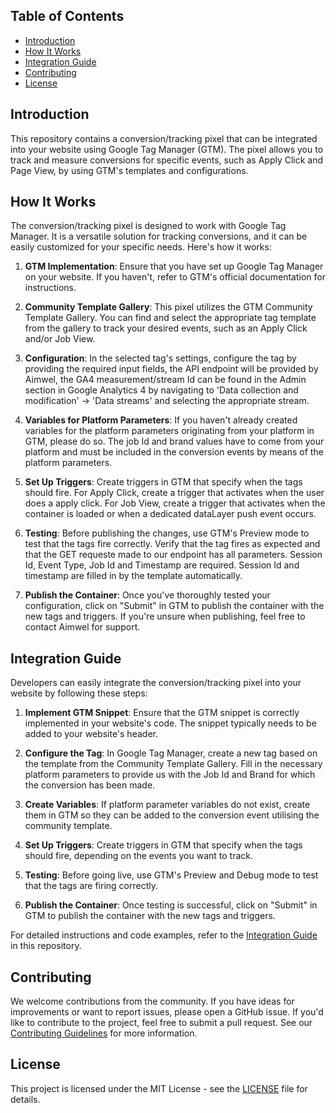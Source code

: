## Table of Contents
- [Introduction](#introduction)
- [How It Works](#how-it-works)
- [Integration Guide](#integration-guide)
- [Contributing](#contributing)
- [License](#license)

## Introduction

This repository contains a conversion/tracking pixel that can be integrated into your website using Google Tag Manager (GTM). The pixel allows you to track and measure conversions for specific events, such as Apply Click and Page View, by using GTM's templates and configurations.

## How It Works

The conversion/tracking pixel is designed to work with Google Tag Manager. It is a versatile solution for tracking conversions, and it can be easily customized for your specific needs. Here's how it works:

1. **GTM Implementation**: Ensure that you have set up Google Tag Manager on your website. If you haven't, refer to GTM's official documentation for instructions.

2. **Community Template Gallery**: This pixel utilizes the GTM Community Template Gallery. You can find and select the appropriate tag template from the gallery to track your desired events, such as an Apply Click and/or Job View.

3. **Configuration**: In the selected tag's settings, configure the tag by providing the required input fields, the API endpoint will be provided by Aimwel, the GA4 measurement/stream Id can be found in the Admin section in Google Analytics 4 by navigating to 'Data collection and modification' -> 'Data streams' and selecting the appropriate stream.

4. **Variables for Platform Parameters**: If you haven't already created variables for the platform parameters originating from your platform in GTM, please do so. The job Id and brand values have to come from your platform and must be included in the conversion events by means of the platform parameters.

5. **Set Up Triggers**: Create triggers in GTM that specify when the tags should fire. For Apply Click, create a trigger that activates when the user does a apply click. For Job View, create a trigger that activates when the container is loaded or when a dedicated dataLayer push event occurs.

6. **Testing**: Before publishing the changes, use GTM's Preview mode to test that the tags fire correctly. Verify that the tag fires as expected and that the GET requeste made to our endpoint has all parameters. Session Id, Event Type, Job Id and Timestamp are required. Session Id and timestamp are filled in by the template automatically.

7. **Publish the Container**: Once you've thoroughly tested your configuration, click on "Submit" in GTM to publish the container with the new tags and triggers. If you're unsure when publishing, feel free to contact Aimwel for support.

## Integration Guide

Developers can easily integrate the conversion/tracking pixel into your website by following these steps:

1. **Implement GTM Snippet**: Ensure that the GTM snippet is correctly implemented in your website's code. The snippet typically needs to be added to your website's header.

2. **Configure the Tag**: In Google Tag Manager, create a new tag based on the template from the Community Template Gallery. Fill in the necessary platform parameters to provide us with the Job Id and Brand for which the conversion has been made.

3. **Create Variables**: If platform parameter variables do not exist, create them in GTM so they can be added to the conversion event utilising the community template.

4. **Set Up Triggers**: Create triggers in GTM that specify when the tags should fire, depending on the events you want to track.

5. **Testing**: Before going live, use GTM's Preview and Debug mode to test that the tags are firing correctly.

6. **Publish the Container**: Once testing is successful, click on "Submit" in GTM to publish the container with the new tags and triggers.

For detailed instructions and code examples, refer to the [Integration Guide](integration-guide.md) in this repository.

## Contributing

We welcome contributions from the community. If you have ideas for improvements or want to report issues, please open a GitHub issue. If you'd like to contribute to the project, feel free to submit a pull request. See our [Contributing Guidelines](CONTRIBUTING.md) for more information.

## License

This project is licensed under the MIT License - see the [LICENSE](LICENSE) file for details.